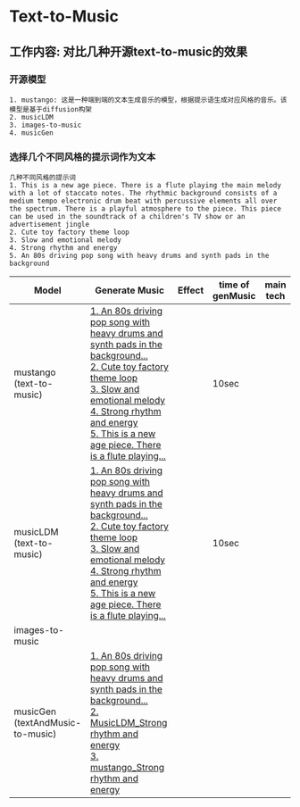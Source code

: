 # Text-to-Music
##  工作内容: 对比几种开源text-to-music的效果
### 开源模型
    1. mustango: 这是一种端到端的文本生成音乐的模型，根据提示语生成对应风格的音乐。该模型是基于diffusion构架
    2. musicLDM
    3. images-to-music
    4. musicGen
### 选择几个不同风格的提示词作为文本
    几种不同风格的提示词
    1. This is a new age piece. There is a flute playing the main melody with a lot of staccato notes. The rhythmic background consists of a medium tempo electronic drum beat with percussive elements all over the spectrum. There is a playful atmosphere to the piece. This piece can be used in the soundtrack of a children's TV show or an advertisement jingle
    2. Cute toy factory theme loop
    3. Slow and emotional melody
    4. Strong rhythm and energy
    5. An 80s driving pop song with heavy drums and synth pads in the background

| Model | Generate Music | Effect | time of genMusic | main tech|
| ---- | ---- | ---- | ---- | ---- |
| mustango <br> (text-to-music) | [1. An 80s driving pop song with heavy drums and synth pads in the background...][1] <br> [2. Cute toy factory theme loop][2] <br> [3. Slow and emotional melody][3] <br> [4. Strong rhythm and energy][4] <br> [5. This is a new age piece. There is a flute playing... ][5]| | 10sec |
| musicLDM <br> (text-to-music) | [1. An 80s driving pop song with heavy drums and synth pads in the background...][6] <br> [2. Cute toy factory theme loop][7] <br> [3. Slow and emotional melody][8] <br> [4. Strong rhythm and energy][9] <br> [5. This is a new age piece. There is a flute playing... ][10] | | 10sec |
| images-to-music | |
| musicGen <br> (textAndMusic-to-music) | [1. An 80s driving pop song with heavy drums and synth pads in the background...][11] <br> [2. MusicLDM_Strong rhythm and energy][12] <br> [3. mustango_Strong rhythm and energy][13] |







[1]: https://github.com/comliwenlong/AI/blob/main/genMusic/mustango_An%2080s%20driving%20pop%20song%20with%20heavy%20drums%20and%20synth%20pads%20in%20the%20background_10sec.wav
[2]: https://github.com/comliwenlong/AI/blob/main/genMusic/mustango_Cute%20toy%20factory%20theme%20loop_10sec.wav
[3]: https://github.com/comliwenlong/AI/blob/main/genMusic/mustango_Slow%20and%20emotional%20melody_10sec.wav
[4]: https://github.com/comliwenlong/AI/blob/main/genMusic/mustango_Strong%20rhythm%20and%20energy_10sec.wav
[5]: https://github.com/comliwenlong/AI/blob/main/genMusic/mustango_This%20is%20a%20new%20age%20piece.%20There%20is%20a%20flute%20playing%20_10sec.wav
[6]: https://github.com/comliwenlong/AI/blob/main/genMusic/MusicLDM_An%2080s%20driving%20pop%20song%20with%20heavy%20drums%20and%20synth%20pads%20in%20the%20background_10sec.wav
[7]: https://github.com/comliwenlong/AI/blob/main/genMusic/MusicLDM_Cute%20toy%20factory%20theme%20loop_10sec.wav
[8]: https://github.com/comliwenlong/AI/blob/main/genMusic/MusicLDM_Slow%20and%20emotional%20melody_10sec.wav
[9]: https://github.com/comliwenlong/AI/blob/main/genMusic/MusicLDM_Strong%20rhythm%20and%20energy_10sec.wav
[10]: https://github.com/comliwenlong/AI/blob/main/genMusic/MusicLDM_This%20is%20a%20new%20age%20piece.%20There%20is%20a%20flute%20playing%20the%20main%20melody%20with%20a%20lot%20of%20staccato%20notes.%20The%20rhythmic%20background%20consists%20of%20a%20medium%20tempo%20electronic%20drum%20beat%20with%20percussive%20elements%20all%20over%20the%20spectrum.%20_10sec.wav
[11]: https://github.com/comliwenlong/AI/blob/main/genMusic/MusicGen_An%2080s%20driving%20pop%20song%20with%20heavy%20drums%20and%20synth%20pads%20in%20the%20background_15sec.mp4
[12]: https://github.com/comliwenlong/AI/blob/main/genMusic/MusicGen_MusicLDM_Strong%20rhythm%20and%20energy_15sec.mp4
[13]: https://github.com/comliwenlong/AI/blob/main/genMusic/MusicGen_mustango_Strong%20rhythm%20and%20energy_15sec.mp4
